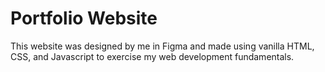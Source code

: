 # Portfolio Website
This website was designed by me in Figma and made using vanilla HTML, CSS, and Javascript to exercise my web development fundamentals.
